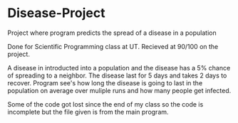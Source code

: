 # Disease-Project
Project where program predicts the spread of a disease in a population

Done for Scientific Programming class at UT.  Recieved at 90/100 on the project.

A disease in introducted into a population and the disease has a 5% chance of spreading to a neighbor.
The disease last for 5 days and takes 2 days to recover.
Program see's how long the disease is going to last in the population on average over muliple runs and how many people get infected.

Some of the code got lost since the end of my class so the code is incomplete but the file given is from the main program.
